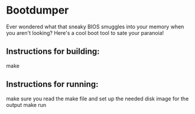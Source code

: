 # Bootdumper
Ever wondered what that sneaky BIOS smuggles into your memory when you aren't looking?
Here's a cool boot tool to sate your paranoia!
## Instructions for building:
make
## Instructions for running:
make sure you read the make file and set up the needed disk image for the output
make run